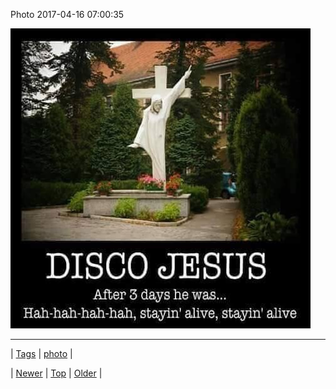 <!--
title: Photo 2017-04-16 07
date: 2020-06-28T15:27:00.163Z
tags: photo
-->


Photo 2017-04-16 07:00:35

![](159630166681-0.jpg)

<!--BOTTOM-POST-NAVIGATION-->
---

| [Tags](tags.md) | [photo](tag-photo.md) |

| [Newer](159607388515.md) | [Top](index.md) | [Older](159631941058.md) |